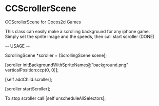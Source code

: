 CCScrollerScene
===============

CCScrollerScene for Cocos2d Games

This class can easily make a scrolling background for any iphone game.
Simply set the sprite image and the speeds, then call start scroller (DONE)

-- USAGE --

ScrollingScene *scroller = [ScrollingScene scene];

[scroller initBackgroundWithSpriteName:@"background.png" verticalPosition:ccp(0, 0)];

[self addChild:scroller];

[scroller startScroller];


To stop scroller call
[self unscheduleAllSelectors];


